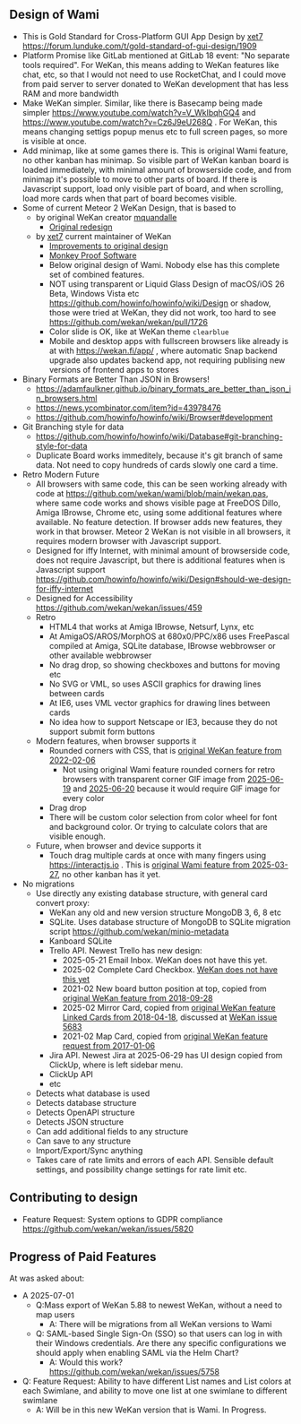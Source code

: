 ## Design of Wami

- This is Gold Standard for Cross-Platform GUI App Design by [xet7](https://github.com/xet7) https://forum.lunduke.com/t/gold-standard-of-gui-design/1909
- Platform Promise like GitLab mentioned at GitLab 18 event: "No separate tools required". For WeKan, this means adding to WeKan features like chat, etc, so that I would not need to use RocketChat, and I could move from paid server to server donated to WeKan development that has less RAM and more bandwidth
- Make WeKan simpler. Similar, like there is Basecamp being made simpler https://www.youtube.com/watch?v=V_WkIbqhGQ4 and https://www.youtube.com/watch?v=Cz6J9eU268Q . For WeKan, this means changing settigs popup menus etc to full screen pages, so more is visible at once.
- Add minimap, like at some games there is. This is original Wami feature, no other kanban has minimap. So visible part of WeKan kanban board is loaded immediately, with minimal amount of browserside code, and from minimap it's possible to move to other parts of board. If there is Javascript support, load only visible part of board, and when scrolling, load more cards when that part of board becomes visible.
- Some of current Meteor 2 WeKan Design, that is based to
  - by original WeKan creator [mquandalle](https://github.com/mquandalle)
    - [Original redesign](https://github.com/wekan/wekan/blob/main/docs/FAQ/FAQ.md#werent-you-called-libreboard-before) 
  - by [xet7](https://github.com/xet7) current maintainer of WeKan
    - [Improvements to original design](https://github.com/wekan/wekan/blob/main/docs/DeveloperDocs/Design-Principles.md)
    - [Monkey Proof Software](https://github.com/wekan/wekan/blob/main/docs/DeveloperDocs/Monkey-Proof-Software.md)
    - Below original design of Wami. Nobody else has this complete set of combined features.
    - NOT using transparent or Liquid Glass Design of macOS/iOS 26 Beta, Windows Vista etc https://github.com/howinfo/howinfo/wiki/Design or shadow, those were tried at WeKan, they did not work, too hard to see https://github.com/wekan/wekan/pull/1726
    - Color slide is OK, like at WeKan theme `clearblue`
    - Mobile and desktop apps with fullscreen browsers like already is at with https://wekan.fi/app/ , where automatic Snap backend upgrade also updates backend app, not requiring publising new versions of frontend apps to stores
- Binary Formats are Better Than JSON in Browsers!
  - https://adamfaulkner.github.io/binary_formats_are_better_than_json_in_browsers.html
  - https://news.ycombinator.com/item?id=43978476
  - https://github.com/howinfo/howinfo/wiki/Browser#development
- Git Branching style for data
  - https://github.com/howinfo/howinfo/wiki/Database#git-branching-style-for-data
  - Duplicate Board works immeditely, because it's git branch of same data. Not need to copy hundreds of cards slowly one card a time.
- Retro Modern Future
  - All browsers with same code, this can be seen working already with code at https://github.com/wekan/wami/blob/main/wekan.pas, where same code works and shows visible page at FreeDOS Dillo, Amiga IBrowse, Chrome etc, using some additional features where available. No feature detection. If browser adds new features, they work in that browser. Meteor 2 WeKan is not visible in all browsers, it requires modern browser with Javascript support.
  - Designed for iffy Internet, with minimal amount of browserside code, does not require Javascript, but there is additional features when is Javascript support https://github.com/howinfo/howinfo/wiki/Design#should-we-design-for-iffy-internet
  - Designed for Accessibility https://github.com/wekan/wekan/issues/459
  - Retro
    - HTML4 that works at Amiga IBrowse, Netsurf, Lynx, etc
    - At AmigaOS/AROS/MorphOS at 680x0/PPC/x86 uses FreePascal compiled at Amiga, SQLite database, IBrowse webbrowser or other available webbrowser
    - No drag drop, so showing checkboxes and buttons for moving etc
    - No SVG or VML, so uses ASCII graphics for drawing lines between cards
    - At IE6, uses VML vector graphics for drawing lines between cards
    - No idea how to support Netscape or IE3, because they do not support submit form buttons
  - Modern features, when browser supports it
    - Rounded corners with CSS, that is [original WeKan feature from 2022-02-06](https://github.com/wekan/wekan/issues/4326)
      - Not using original Wami feature rounded corners for retro browsers with transparent corner GIF image from [2025-06-19](https://github.com/wekan/wami/commit/60a6d583#diff-55eb6b0b766ec41c008ef615b2f1d3e24ba16b8c8ba549a84c5e73e2ab54344bR15-R17) and [2025-06-20](https://github.com/wekan/wami/commit/31ba33b37ab4b867fd2e344bf5ad004085745cb4) because it would require GIF image for every color
    - Drag drop
    - There will be custom color selection from color wheel for font and background color. Or trying to calculate colors that are visible enough.
  - Future, when browser and device supports it
    - Touch drag multiple cards at once with many fingers using https://interactjs.io . This is [original Wami feature from 2025-03-27](https://github.com/wekan/wami/commit/5ef07efeac081c372c5e389eb9e6d80704a2614f), no other kanban has it yet.
- No migrations
  - Use directly any existing database structure, with general card convert proxy:
    - WeKan any old and new version structure MongoDB 3, 6, 8 etc
    - SQLite. Uses database structure of MongoDB to SQLite migration script https://github.com/wekan/minio-metadata
    - Kanboard SQLite
    - Trello API. Newest Trello has new design:
      - 2025-05-21 Email Inbox. WeKan does not have this yet.
      - 2025-02 Complete Card Checkbox. [WeKan does not have this yet](https://github.com/wekan/wekan/issues/5818)
      - 2021-02 New board button position at top, copied from [original WeKan feature from 2018-09-28]( https://github.com/wekan/wekan/blob/main/CHANGELOG.md#v1511-2018-09-28-wekan-edge-release)
      - 2025-02 Mirror Card, copied from [original WeKan feature Linked Cards from 2018-04-18](https://github.com/wekan/wekan/pull/1592), discussed at [WeKan issue 5683](https://github.com/wekan/wekan/issues/5683)
      - 2021-02 Map Card, copied from [original WeKan feature request from 2017-01-06](https://github.com/wekan/wekan/issues/755)
    - Jira API. Newest Jira at 2025-06-29 has UI design copied from ClickUp, where is left sidebar menu.
    - ClickUp API
    - etc
  - Detects what database is used
  - Detects database structure
  - Detects OpenAPI structure
  - Detects JSON structure
  - Can add additional fields to any structure
  - Can save to any structure
  - Import/Export/Sync anything
  - Takes care of rate limits and errors of each API. Sensible default settings, and possibility change settings for rate limit etc.

## Contributing to design

- Feature Request: System options to GDPR compliance https://github.com/wekan/wekan/issues/5820

## Progress of Paid Features

At  was asked about:

- A 2025-07-01
  - Q:Mass export of WeKan 5.88 to newest WeKan, without a need to map users
    - A: There will be migrations from all WeKan versions to Wami
  - Q: SAML-based Single Sign-On (SSO) so that users can log in with their Windows credentials. Are there any specific configurations we should apply when enabling SAML via the Helm Chart?
    - A: Would this work? https://github.com/wekan/wekan/issues/5758
- Q: Feature Request: Ability to have different List names and List colors at each Swimlane, and ability to move one list at one swimlane to different swimlane
  - A: Will be in this new WeKan version that is Wami. In Progress.  

